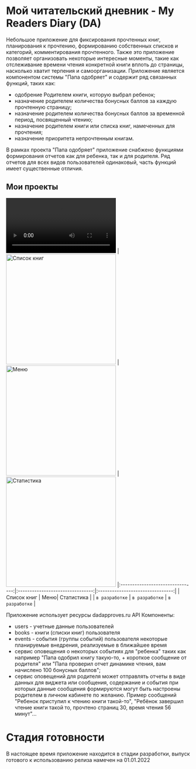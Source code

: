 # Мой читательский дневник - My Readers Diary (DA)
Небольшое приложение для фиксирования прочтенных книг, планирования к прочтению, формированию
собственных списков и категорий, комментирования прочтенного.
Также это приложение позволяет организовать некоторые интересные моменты, такие как отслеживание
времени чтения конкретной книги вплоть до страницы, насколько хватит терпения и самоорганизации.
Приложение является компонентом системы "Папа одобряет" и содержит ряд связанных функций, таких как:
- одобрение Родителем книги, которую выбрал ребенок;
- назначение родителем количества бонусных баллов за каждую прочтенную страницу;
- назначение родителем количества бонусных баллов за временной период, посвященный чтению;
- назначение родителем книги или списка книг, намеченных для прочтения;
- назначение приоритета непрочтенным книгам.    

В рамках проекта "Папа одобряет" приложение снабжено функциями формирования отчетов как для ребенка,
так и для родителя. Ряд отчетов для всех видов пользователей одинаковый, часть функций имеет
существенные отличия.
## Мои проекты
<video src="https://user-images.githubusercontent.com/73497940/146787247-cbb39fba-982e-40c9-8ae7-72f45c84d084.mp4" ></video>
| <img src="https://user-images.githubusercontent.com/73497940/146788192-262a0b7a-1751-4993-bde9-2916e13da4cb.jpg" width="300" title="Список книг"> | <img src="https://user-images.githubusercontent.com/73497940/146788157-13b34560-f354-420d-bd12-b40c2e8c64e7.jpg" width="300" title="Меню"> | <img src="https://user-images.githubusercontent.com/73497940/146787841-81e1180e-b7e0-4bac-9824-fc56dce47b91.jpg" width="300" title="Статистика">
|:--------------------------------:|:--------------------------------:|:--------------------------------:|
| Список книг | Меню| Статистика |
| `в разработке` | `в разработке` | `в разработке` |

Приложение использует ресурсы dadapproves.ru API 
Компоненты:
- users - учетные данные пользователей
- books - книги (списки книг) пользователя
- events - события (группы событий) пользователя
некоторые планируемые внедрения, реализуемые в ближайшее  время
- сервис оповещения о некоторых событиях для "ребенка" таких как например "Папа одобрил книгу
такую-то, + короткое сообщение от родителя" или "Папа проверил отчет динамике чтения, вам начислено
 100 бонусных баллов";
- сервис оповещений для родителя может отправлять отчеты в виде данных для виджета или сообщения,
 содержание и события при которых данные сообщения формируются могут быть настроены родителем
 в личном кабинете по желанию. Пример сообщений "Ребенок приступил к чтению книги такой-то",
 "Ребёнок завершил чтение книги такой то, прочтено страниц 30, время чтения 56 минут"...

# Стадия готовности
В настоящее время приложение находится в стадии разработки, выпуск готового к использованию
 релиза намечен на 01.01.2022
